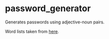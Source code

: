 # password_generator
Generates passwords using adjective-noun pairs.

Word lists taken from [here](https://gist.github.com/hugsy/8910dc78d208e40de42deb29e62df913).
